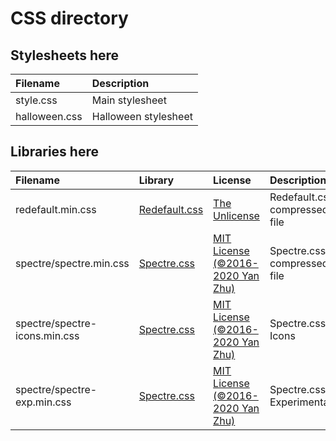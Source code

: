 # CSS directory
## Stylesheets here
| Filename      | Description          |
| :------------ | :------------------- |
| style.css     | Main stylesheet      |
| halloween.css | Halloween stylesheet |
## Libraries here
| Filename                      | Library                                               | License                                | Description                   |
| :---------------------------- | :---------------------------------------------------- | :------------------------------------- | :---------------------------- |
| redefault.min.css             | [Redefault.css](https://l64.github.io/redefault)      | [The Unlicense](https://unlicense.org) | Redefault.css compressed file |
| spectre/spectre.min.css       | [Spectre.css](https://picturepan2.github.io/spectre/) | [MIT License (©2016-2020 Yan Zhu)](https://github.com/picturepan2/spectre/blob/master/LICENSE)       | Spectre.css compressed file   |
| spectre/spectre-icons.min.css | [Spectre.css](https://picturepan2.github.io/spectre/) | [MIT License (©2016-2020 Yan Zhu)](https://github.com/picturepan2/spectre/blob/master/LICENSE)       | Spectre.css Icons             |
| spectre/spectre-exp.min.css   | [Spectre.css](https://picturepan2.github.io/spectre/) | [MIT License (©2016-2020 Yan Zhu)](https://github.com/picturepan2/spectre/blob/master/LICENSE)       | Spectre.css Experimentals     |